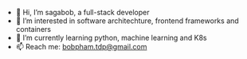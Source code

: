 - 👋 Hi, I’m sagabob, a full-stack developer
- 👀 I’m interested in software architechture, frontend frameworks and containers
- 🌱 I’m currently learning python, machine learning and K8s
- 📫 Reach me: bobpham.tdp@gmail.com

<!---
sagabob/sagabob is a ✨ special ✨ repository because its `README.md` (this file) appears on your GitHub profile.
You can click the Preview link to take a look at your changes.
--->
